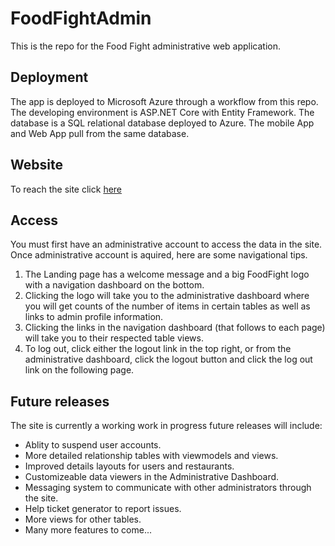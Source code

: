 # FoodFightAdmin

This is the repo for the Food Fight administrative web application.

## Deployment

The app is deployed to Microsoft Azure through a workflow from this repo. The developing environment is ASP.NET Core with Entity Framework.
The database is a SQL relational database deployed to Azure.
The mobile App and Web App pull from the same database.

## Website

To reach the site click [here](www.admin.foodfight.live)

## Access

You must first have an administrative account to access the data in the site.
Once administrative account is aquired, here are some navigational tips.

1. The Landing page has a welcome message and a big FoodFight logo with a navigation dashboard on the bottom.
2. Clicking the logo will take you to the administrative dashboard where you will get counts of the number of items in certain tables as well as links to admin profile information.
3. Clicking the links in the navigation dashboard (that follows to each page) will take you to their respected table views.
4. To log out, click either the logout link in the top right, or from the administrative dashboard, click the logout button and click the log out link on the following page.

## Future releases

The site is currently a working work in progress future releases will include:

- Ablity to suspend user accounts.
- More detailed relationship tables with viewmodels and views.
- Improved details layouts for users and restaurants.
- Customizeable data viewers in the Administrative Dashboard.
- Messaging system to communicate with other administrators through the site.
- Help ticket generator to report issues.
- More views for other tables.
- Many more features to come...

